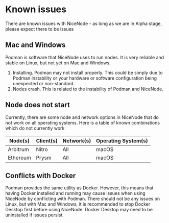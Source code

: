 # Known issues

There are known issues with NiceNode - as long as we are in Alpha stage, please expect there to be issues

## Mac and Windows

Podman is software that NiceNode uses to run nodes. It is very reliable and stable on Linux, but not yet on Mac and Windows.

1. Installing. Podman may not install properly. This could be simply due to Podman instability or your hardware or software configuration being unexpected or non-standard.
2. Nodes crash. This is related to the instability of Podman and NiceNode.

## Node does not start

Currently, there are some node and network options in NiceNode that do not work on all operating systems. Here is a table of known combinations which do not currently work

| Node(s)  | Client(s) | Network(s) | Operating System(s) |
| -------- | --------- | ---------- | ------------------- |
| Arbitrum | Nitro     | All        | macOS               |
| Ethereum | Prysm     | All        | macOS               |

## Conflicts with Docker

Podman provides the same utility as Docker. However, this means that having Docker installed and running may cause issues when using NiceNode by conflicting with Podman. There should not be any issues on Linux, but with Mac and Windows, it is recommended to stop Docker Desktop first before using NiceNode. Docker Desktop may need to be uninstalled if issues persist.
